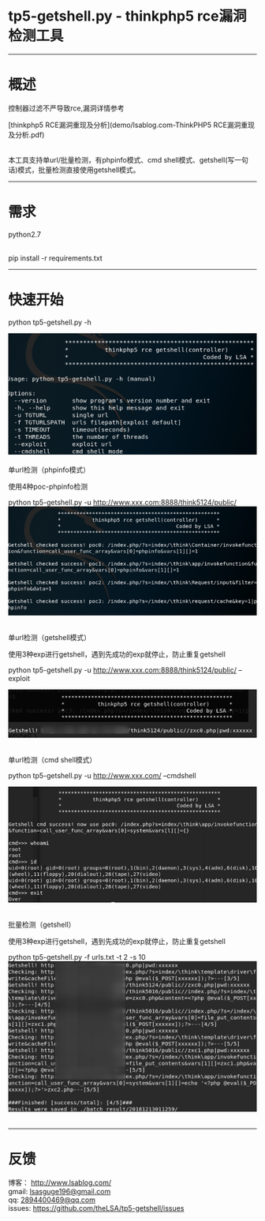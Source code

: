 tp5-getshell.py - thinkphp5 rce漏洞检测工具
==

-----------------------


# 概述 


控制器过滤不严导致rce,漏洞详情参考

[thinkphp5 RCE漏洞重现及分析](demo/lsablog.com-ThinkPHP5 RCE漏洞重现及分析.pdf)

<br/>
本工具支持单url/批量检测，有phpinfo模式、cmd shell模式、getshell(写一句话)模式，批量检测直接使用getshell模式。

<br/>

-----------------------




# 需求


python2.7

<br/>
pip install -r requirements.txt 

<br/>

-----------------------



# 快速开始


python tp5-getshell.py -h<br/>

![](demo/p4.png)<br/>
<br/>
单url检测（phpinfo模式）<br/>

使用4种poc-phpinfo检测<br/>

python tp5-getshell.py -u http://www.xxx.com:8888/think5124/public/<br/>
![](demo/p3.png)<br/>
<br/>

单url检测（getshell模式）<br/>

使用3种exp进行getshell，遇到先成功的exp就停止，防止重复getshell<br/>

python tp5-getshell.py -u http://www.xxx.com:8888/think5124/public/ –exploit<br/>

![](demo/p2.png)<br/>
<br/>

单url检测（cmd shell模式）<br/>

python tp5-getshell.py -u http://www.xxx.com/ –cmdshell<br/>

![](demo/p1.png)<br/>
<br/>

批量检测（getshell）<br/>

使用3种exp进行getshell，遇到先成功的exp就停止，防止重复getshell<br/>

python tp5-getshell.py -f urls.txt -t 2 -s 10<br/>
![](demo/p0.png)<br/>
<br/>

----------------------

# 反馈

博客： http://www.lsablog.com/<br/>
gmail: lsasguge196@gmail.com<br/>
qq: 2894400469@qq.com<br/>
issues: https://github.com/theLSA/tp5-getshell/issues
